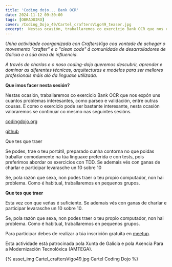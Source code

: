 ```yaml
---
title: 'Coding dojo... Bank OCR'
date: 2024-11-12 09:30:00
tags: [OBRADOIRO]
cover: /Coding_Dojo_49/Cartel_craftersVigo49_teaser.jpg
excerpt:  Nestas ocasión, traballaremos co exercicio Bank OCR que nos expón uns cuantos problemas interesantes, como parseo e validación, entre outras cousas.
---
```


<em>Unha actividade coorganizada con CraftersVigo coa vontade de achegar o movemento "crafter" e o "clean code" á comunidade de desarrolladores de Galicia e a súa área de influencia.

A través de charlas e o noso coding-dojo queremos descubrir, aprender e dominar as diferentes técnicas, arquitecturas e modelos para ser mellores profesionais máis aló da linguaxe utilizada.</em>

<strong>Que imos facer nesta sesión?</strong>

Nestas ocasión, traballaremos co exercicio Bank OCR que nos expón uns cuantos problemas interesantes, como parseo e validación, entre outras cousas. E como o exercicio pode ser bastante interesante, nesta ocasión valoraremos se continuar co mesmo nas seguintes sesións.

[codingdojo.org](https://codingdojo.org/kata/BankOCR/)

[github](https://github.com/CraftersVigo/katas/blob/main/bank-ocr/README.md)

Que tes que traer

Se podes, trae o teu portátil, preparado cunha contorna no que poidas traballar comodamente na túa linguaxe preferida e con tests, pois preferimos abordar os exercicios con TDD. Se ademais vés con ganas de charlar e participar levarasche un 10 sobre 10

Se, pola razón que sexa, non podes traer o teu propio computador, non hai problema. Como é habitual, traballaremos en pequenos grupos.

<strong>Que tes que traer</strong>

Esta vez con que veñas é suficiente. Se ademais vés con ganas de charlar e participar levarasche un 10 sobre 10.

Se, pola razón que sexa, non podes traer o teu propio computador, non hai problema. Como é habitual, traballaremos en pequenos grupos.

Para participar debes de realizar a túa inscrición gratuita en [meetup](https://www.meetup.com/es-ES/craftersvigo/events/304290120/).

Esta actividade está patrocinada pola Xunta de Galicia e pola Axencia Para a Modernización Tecnolóxica (AMTEGA).


{% asset_img Cartel_craftersVigo49.jpg Cartel Coding Dojo %}

